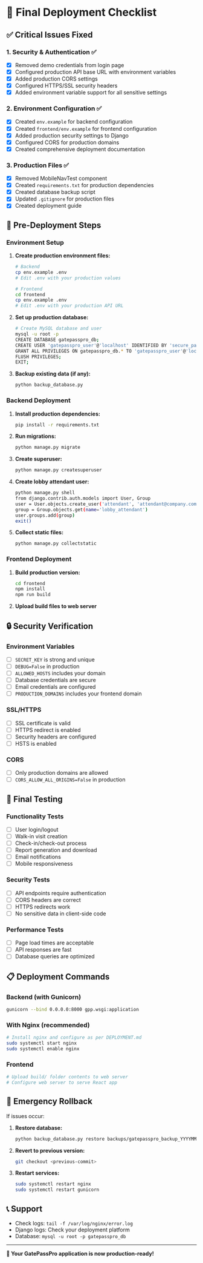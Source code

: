 # 🚀 Final Deployment Checklist

## ✅ Critical Issues Fixed

### 1. **Security & Authentication** ✅
- [x] Removed demo credentials from login page
- [x] Configured production API base URL with environment variables
- [x] Added production CORS settings
- [x] Configured HTTPS/SSL security headers
- [x] Added environment variable support for all sensitive settings

### 2. **Environment Configuration** ✅
- [x] Created `env.example` for backend configuration
- [x] Created `frontend/env.example` for frontend configuration
- [x] Added production security settings to Django
- [x] Configured CORS for production domains
- [x] Created comprehensive deployment documentation

### 3. **Production Files** ✅
- [x] Removed MobileNavTest component
- [x] Created `requirements.txt` for production dependencies
- [x] Created database backup script
- [x] Updated `.gitignore` for production files
- [x] Created deployment guide

## 🔧 Pre-Deployment Steps

### Environment Setup
1. **Create production environment files:**
   ```bash
   # Backend
   cp env.example .env
   # Edit .env with your production values
   
   # Frontend
   cd frontend
   cp env.example .env
   # Edit .env with your production API URL
   ```

2. **Set up production database:**
   ```bash
   # Create MySQL database and user
   mysql -u root -p
   CREATE DATABASE gatepasspro_db;
   CREATE USER 'gatepasspro_user'@'localhost' IDENTIFIED BY 'secure_password';
   GRANT ALL PRIVILEGES ON gatepasspro_db.* TO 'gatepasspro_user'@'localhost';
   FLUSH PRIVILEGES;
   EXIT;
   ```

3. **Backup existing data (if any):**
   ```bash
   python backup_database.py
   ```

### Backend Deployment
1. **Install production dependencies:**
   ```bash
   pip install -r requirements.txt
   ```

2. **Run migrations:**
   ```bash
   python manage.py migrate
   ```

3. **Create superuser:**
   ```bash
   python manage.py createsuperuser
   ```

4. **Create lobby attendant user:**
   ```bash
   python manage.py shell
   from django.contrib.auth.models import User, Group
   user = User.objects.create_user('attendant', 'attendant@company.com', 'secure_password')
   group = Group.objects.get(name='lobby_attendant')
   user.groups.add(group)
   exit()
   ```

5. **Collect static files:**
   ```bash
   python manage.py collectstatic
   ```

### Frontend Deployment
1. **Build production version:**
   ```bash
   cd frontend
   npm install
   npm run build
   ```

2. **Upload build files to web server**

## 🔒 Security Verification

### Environment Variables
- [ ] `SECRET_KEY` is strong and unique
- [ ] `DEBUG=False` in production
- [ ] `ALLOWED_HOSTS` includes your domain
- [ ] Database credentials are secure
- [ ] Email credentials are configured
- [ ] `PRODUCTION_DOMAINS` includes your frontend domain

### SSL/HTTPS
- [ ] SSL certificate is valid
- [ ] HTTPS redirect is enabled
- [ ] Security headers are configured
- [ ] HSTS is enabled

### CORS
- [ ] Only production domains are allowed
- [ ] `CORS_ALLOW_ALL_ORIGINS=False` in production

## 🧪 Final Testing

### Functionality Tests
- [ ] User login/logout
- [ ] Walk-in visit creation
- [ ] Check-in/check-out process
- [ ] Report generation and download
- [ ] Email notifications
- [ ] Mobile responsiveness

### Security Tests
- [ ] API endpoints require authentication
- [ ] CORS headers are correct
- [ ] HTTPS redirects work
- [ ] No sensitive data in client-side code

### Performance Tests
- [ ] Page load times are acceptable
- [ ] API responses are fast
- [ ] Database queries are optimized

## 📋 Deployment Commands

### Backend (with Gunicorn)
```bash
gunicorn --bind 0.0.0.0:8000 gpp.wsgi:application
```

### With Nginx (recommended)
```bash
# Install nginx and configure as per DEPLOYMENT.md
sudo systemctl start nginx
sudo systemctl enable nginx
```

### Frontend
```bash
# Upload build/ folder contents to web server
# Configure web server to serve React app
```

## 🚨 Emergency Rollback

If issues occur:
1. **Restore database:**
   ```bash
   python backup_database.py restore backups/gatepasspro_backup_YYYYMMDD_HHMMSS.sql.gz
   ```

2. **Revert to previous version:**
   ```bash
   git checkout <previous-commit>
   ```

3. **Restart services:**
   ```bash
   sudo systemctl restart nginx
   sudo systemctl restart gunicorn
   ```

## 📞 Support

- Check logs: `tail -f /var/log/nginx/error.log`
- Django logs: Check your deployment platform
- Database: `mysql -u root -p gatepasspro_db`

---

**🎉 Your GatePassPro application is now production-ready!** 